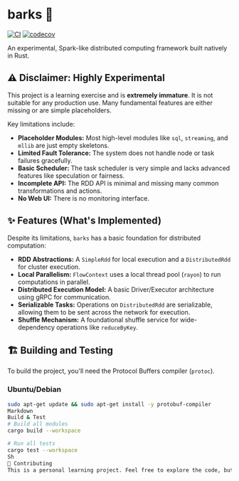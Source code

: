 # barks 🦀

[![CI](https://github.com/lonless9/barks/actions/workflows/rust.yml/badge.svg)](https://github.com/lonless9/barks/actions/workflows/rust.yml)
[![codecov](https://codecov.io/gh/lonless9/barks/graph/badge.svg)](https://codecov.io/gh/lonless9/barks)

An experimental, Spark-like distributed computing framework built natively in Rust.

## ⚠️ Disclaimer: Highly Experimental

This project is a learning exercise and is **extremely immature**. It is not suitable for any production use. Many fundamental features are either missing or are simple placeholders.

Key limitations include:
*   **Placeholder Modules:** Most high-level modules like `sql`, `streaming`, and `mllib` are just empty skeletons.
*   **Limited Fault Tolerance:** The system does not handle node or task failures gracefully.
*   **Basic Scheduler:** The task scheduler is very simple and lacks advanced features like speculation or fairness.
*   **Incomplete API:** The RDD API is minimal and missing many common transformations and actions.
*   **No Web UI:** There is no monitoring interface.

## ✨ Features (What's Implemented)

Despite its limitations, `barks` has a basic foundation for distributed computation:

*   **RDD Abstractions:** A `SimpleRdd` for local execution and a `DistributedRdd` for cluster execution.
*   **Local Parallelism:** `FlowContext` uses a local thread pool (`rayon`) to run computations in parallel.
*   **Distributed Execution Model:** A basic Driver/Executor architecture using gRPC for communication.
*   **Serializable Tasks:** Operations on `DistributedRdd` are serializable, allowing them to be sent across the network for execution.
*   **Shuffle Mechanism:** A foundational shuffle service for wide-dependency operations like `reduceByKey`.

## 🏗️ Building and Testing

To build the project, you'll need the Protocol Buffers compiler (`protoc`).

### Ubuntu/Debian
```sh
sudo apt-get update && sudo apt-get install -y protobuf-compiler
Markdown
Build & Test
# Build all modules
cargo build --workspace

# Run all tests
cargo test --workspace
Sh
🤝 Contributing
This is a personal learning project. Feel free to explore the code, but please be aware of its experimental and incomplete nature.
